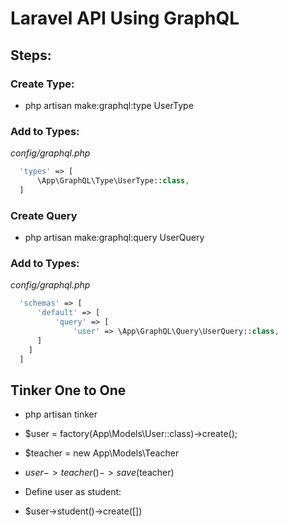 # Laravel API Using GraphQL

## Steps:

### Create Type:

- php artisan make:graphql:type UserType

### Add to Types:

*config/graphql.php*
```php
  'types' => [
      \App\GraphQL\Type\UserType::class,
  ]
```

### Create Query
- php artisan make:graphql:query UserQuery

### Add to Types:

*config/graphql.php*
```php
  'schemas' => [
      'default' => [
          'query' => [
              'user' => \App\GraphQL\Query\UserQuery::class,
      ]
    ]
  ]
```


## Tinker One to One
- php artisan tinker
- $user = factory(App\Models\User::class)->create();

- $teacher = new App\Models\Teacher
- $user->teacher()->save($teacher)

- Define user as student:
- $user->student()->create([])
